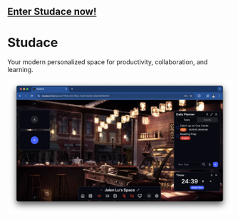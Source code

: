 ## [Enter Studace now!](https://137.184.243.212)

# Studace

Your modern personalized space for productivity, collaboration, and learning.

![Preview Image](docs/main.png)
